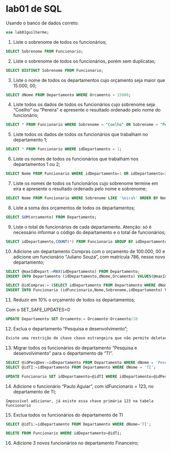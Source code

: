 # lab01 de SQL

Usando o banco de dados correto:

```SQL
use lab01guilherme;
```

1. Liste o sobrenome de todos os funcionários;

```SQL
SELECT Sobrenome FROM Funcionario;
```


2. Liste o sobrenome de todos os funcionários, porém sem duplicatas;

```SQL
SELECT DISTINCT Sobrenome FROM Funcionario;
```

3. Liste o nome de todos os departamentos cujo orçamento seja maior que 15.000, 00;

```SQL
SELECT dNome FROM Departamento WHERE Orcamento > 15000;
```

4. Liste todos os dados de todos os funcionários cujo sobrenome seja “Coelho” ou “Pereira” e apresente o
resultado ordenado pelo nome do funcionário;

```SQL
SELECT * FROM Funcionario WHERE Sobrenome = "Coelho" OR Sobrenome = "Pereira";
```

5. Liste todos os dados de todos os funcionários que trabalham no departamento 1;

```SQL
SELECT * FROM Funcionario WHERE idDepartamento = 1;
```

6. Liste os nomes de todos os funcionários que trabalham nos departamentos 1 ou 2;

```SQL
SELECT Nome FROM Funcionario WHERE idDepartamento=1 OR idDepartamento=2;
```

7. Liste os nomes de todos os funcionários cujo sobrenome termine em eira e apresente o resultado ordenado
pelo nome e sobrenome;

```SQL
SELECT Nome FROM Funcionario WHERE Sobrenome LIKE '%eira%' ORDER BY Nome,Sobrenome;
```

8. Liste a soma dos orçamentos de todos os departamentos;

```SQL
SELECT SUM(orcamento) FROM Departamento;
```

9. Liste o total de funcionários de cada departamento. Atenção: só é necessário informar o código do
departamento e o total de funcionários;

```SQL
SELECT idDepartamento,COUNT(*) FROM Funcionario GROUP BY idDepartamento;
```

10. Adicione um departamento Compras com o orçamento de 100.000, 00 e adicione um funcionário “Juliano
Souza”, com matrícula 786, nesse novo departamento;

```SQL
SELECT @maxIdDepart:=MAX(idDepartamento) FROM Departamento;
INSERT INTO Departamento (idDepartamento,dNome,Orcamento) VALUES(@maxIdDepart+1,'Compras',100000);

SELECT @idCompras:= (SELECT idDepartamento FROM Departamento WHERE dNome='Compras');
INSERT INTO Funcionario (idFuncionario,Nome,Sobrenome,idDepartamento) VALUES (786, 'Juliano','Souza',@idCompras);

```

11. Reduzir em 10% o orçamento de todos os departamentos;

Com o SET_SAFE_UPDATES=0

```SQL
UPDATE Departamento SET Orcamento:= Orcamento-Orcamento/10 
```

12. Exclua o departamento “Pesquisa e desenvolvimento”;

```SQL
Existe uma restrição de chave chave estrangeira que não permite deletar essa linha da tabela: Existem funcionários que participam deste departamento.
```

13. Migrar todos os funcionários do departamento “Pesquisa e desenvolvimento” para o departamento de “TI”.

```SQL
SELECT @idPesqDev:=idDepartamento FROM Departamento WHERE dNome = 'Pesquisa e desenvolvimento';
SELECT @idTI:=idDepartamento FROM Departamento WHERE dNome = 'TI';

UPDATE Funcionario SET idDepartamento=@idTI WHERE idDepartamento=@idPesqDev;

```

14. Adicione o funcionário “Paulo Aguiar”, com idFuncionario = 123, no departamento de TI;

```
Impossível adicionar, já existe essa chave primária 123 na tabela Funcionario
```

15. Exclua todos os funcionários do departamento de TI

```SQL
SELECT @idTi:=idDepartamento FROM Departamento WHERE dNome='TI';

DELETE FROM Funcionario WHERE idDepartamento=@idTi;
```

16. Adicione 3 novos funcionários no departamento Financeiro;
```

```
